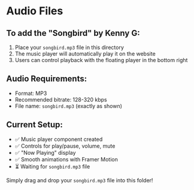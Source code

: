 # Audio Files

## To add the "Songbird" by Kenny G:

1. Place your `songbird.mp3` file in this directory
2. The music player will automatically play it on the website
3. Users can control playback with the floating player in the bottom right

## Audio Requirements:

- Format: MP3
- Recommended bitrate: 128-320 kbps
- File name: `songbird.mp3` (exactly as shown)

## Current Setup:

- ✅ Music player component created
- ✅ Controls for play/pause, volume, mute
- ✅ "Now Playing" display
- ✅ Smooth animations with Framer Motion
- ⏳ Waiting for `songbird.mp3` file

Simply drag and drop your `songbird.mp3` file into this folder!
